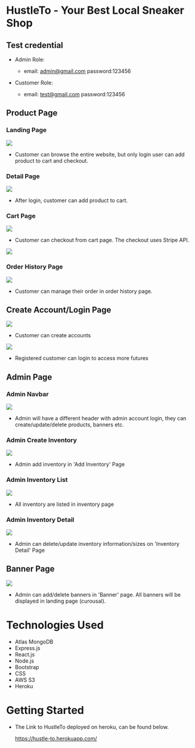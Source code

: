 # HustleTo - Your Best Local Sneaker Shop

## Test credential

- Admin Role:

  - email: admin@gmail.com
    password:123456

- Customer Role:
  - email: test@gmail.com
    password:123456

## Product Page

### Landing Page

<img src = "public/ReadMe/Landing.png">

- Customer can browse the entire website, but only login user can add product to cart and checkout.

### Detail Page

<img src = "public/ReadMe/Detail.png">

- After login, customer can add product to cart.

### Cart Page

<img src = "public/ReadMe/Cart.png">

- Customer can checkout from cart page. The checkout uses Stripe API.

<img src = "public/ReadMe/Stripe.png">

### Order History Page

<img src = "public/ReadMe/Order.png">

- Customer can manage their order in order history page.

## Create Account/Login Page

<img src = "public/ReadMe/Signup.png">

- Customer can create accounts

<img src = "public/ReadMe/login.png">

- Registered customer can login to access more futures

## Admin Page

### Admin Navbar

<img src = "public/ReadMe/Nav.png">

- Admin will have a different header with admin account login, they can create/update/delete products, banners etc.

### Admin Create Inventory

<img src = "public/ReadMe/Add.png">

- Admin add inventory in 'Add Inventory' Page

### Admin Inventory List

<img src = "public/ReadMe/Inventory.png">

- All inventory are listed in inventory page

### Admin Inventory Detail

<img src = "public/ReadMe/AdminDetail.png">

- Admin can delete/update inventory information/sizes on 'Inventory Detail' Page

## Banner Page

<img src = "public/ReadMe/Banner.png">

- Admin can add/delete banners in 'Banner' page. All banners will be displayed in landing page (curousal).

# Technologies Used

- Atlas MongoDB
- Express.js
- React.js
- Node.js
- Bootstrap
- CSS
- AWS S3
- Heroku

# Getting Started

- The Link to HustleTo deployed on heroku, can be found below.

  https://hustle-to.herokuapp.com/
